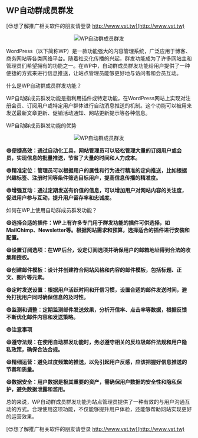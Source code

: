 ## **WP自动群成员群发**

[😍想了解推广相关软件的朋友请登录 http://www.vst.tw](http://www.vst.tw)

 <center><img src="https://vst.tw/MP4/tuiguang/png/7.png" alt="WP自动群成员群发"></center>

WordPress（以下简称WP）是一款功能强大的内容管理系统，广泛应用于博客、商务网站等各类网络平台。随着社交化传播的兴起，群发功能成为了许多网站主和管理员们希望拥有的功能之一。在WP中，自动群成员群发功能给用户提供了一种便捷的方式来进行信息推送，让站点管理员能够更好地与访问者和会员互动。

什么是WP自动群成员群发功能？

WP自动群成员群发功能是指利用插件或特定功能，在WordPress网站上实现对注册会员、订阅用户或特定用户群体进行自动消息推送的机制。这个功能可以被用来发送最新文章更新、促销活动通知、网站更新提示等各种信息。

WP自动群成员群发功能的优势

 <center><img src="https://vst.tw/MP4/tuiguang/png/6.png" alt="WP自动群成员群发"></center>

**😄便捷高效：通过自动化工具，网站管理员可以轻松管理大量的订阅用户或会员，实现信息的批量推送，节省了大量的时间和人力成本。**

**😄精准定位：管理员可以根据用户的属性和行为进行精准的定向推送，比如根据兴趣标签、注册时间等条件筛选目标用户，提高信息传播的精准度。**

**😄增强互动：通过定期发送有价值的信息，可以增加用户对网站内容的关注度，促进用户参与互动，提升用户留存率和忠诚度。**

如何在WP上使用自动群成员群发功能？

**😄选择合适的插件：WP上有许多专门用于群发功能的插件可供选择，如MailChimp、Newsletter等。根据网站需求和预算，选择适合的插件进行安装和配置。**

**😄设置订阅选项：在WP后台，设定订阅选项并确保用户的邮箱地址得到合法的收集和授权。**

**😄创建邮件模板：设计并创建符合网站风格和内容的邮件模板，包括标题、正文、图片等元素。**

**😄定时发送设置：根据用户活跃时间和开信习惯，设置合适的邮件发送时间，避免打扰用户同时确保信息的及时性。**

**😄监测和调整：定期监测邮件发送效果，分析开信率、点击率等数据，根据反馈不断优化邮件内容和发送策略。**

**😄注意事项**

**😄遵守法规：在使用自动群发功能时，务必遵守相关的反垃圾邮件法规和用户隐私政策，确保合法合规。**

**😄精细运营：避免过度频繁的推送，以免引起用户反感，应该把握好信息推送的节奏和质量。**

**😄数据安全：用户数据是极其重要的资产，需确保用户数据的安全性和隐私保护，避免数据泄露和滥用。**

总的来说，WP自动群成员群发功能为站点管理员提供了一种有效的与用户沟通互动的方式。合理使用这项功能，不仅能够提升用户体验，还能够帮助网站实现更好的运营效果。

[😍想了解推广相关软件的朋友请登录 http://www.vst.tw](http://www.vst.tw)



